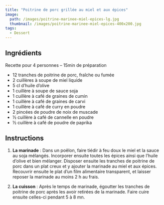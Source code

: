 ```yaml
---
title: "Poitrine de porc grillée au miel et aux épices"
image: 
  path: /images/poitrine-marinee-miel-epices-lg.jpg
  thumbnail: /images/poitrine-marinee-miel-epices-400x200.jpg
tags:
  - Dessert
---
```


## Ingrédients

Recette pour 4 personnes – 15min de préparation

* 12 tranches de poitrine de porc, fraîche ou fumée
* 2 cuillères à soupe de miel liquide
* 5 cl d’huile d’olive
* 1 cuillère à soupe de sauce soja
* 1 cuillère à café de graines de cumin
* 1 cuillère à café de graines de carvi
* 1 cuillère à café de curry en poudre
* 2 pincées de poudre de noix de muscade
* ½ cuillère à café de cannelle en poudre
* ½ cuillère à café de poudre de paprika


## Instructions

1. **La marinade** : Dans un poêlon, faire tiédir à feu doux le miel et la sauce au soja mélangés. Incorporer ensuite toutes les épices ainsi que l’huile d’olive et bien mélanger. Disposer ensuite les tranches de poitrine de porc dans un plat creux et y ajouter la marinade au miel et aux épices. Recouvrir ensuite le plat d’un film alimentaire transparent, et laisser reposer la marinade au moins 2 h au frais.

2. **La cuisson** : Après le temps de marinade, égoutter les tranches de poitrine de porc après les avoir retirées de la marinade. Faire cuire ensuite celles-ci pendant 5 à 8 mn.
